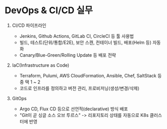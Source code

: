 # DevOps & CI/CD 실무

1. CI/CD 파이프라인
    - Jenkins, Github Actions, GitLab CI, CircleCI 등 툴 사용법
    - 빌드, 테스트(단위/통합/E2E), 보안 스캔, 컨테이너 빌드, 배포(Helm 등) 자동화
    - Canary/Blue-Green/Rolling Update 등 배포 전략

2. IaC(Infrastructure as Code)
    - Terraform, Pulumi, AWS CloudFormation, Ansible, Chef, SaltStack 등 중 택 1 ~ 2
    - 코드로 인프라를 정의하고 버전 관리, 프로비저닝(생성/변경/삭제)

3. GitOps
    - Argo CD, Flux CD 등으로 선언적(declarative) 방식 배포
    - "Git이 곧 싱글 소스 오브 투르스" -> 리포지토리 상태를 자동으로 K8s 클러스터에 반영